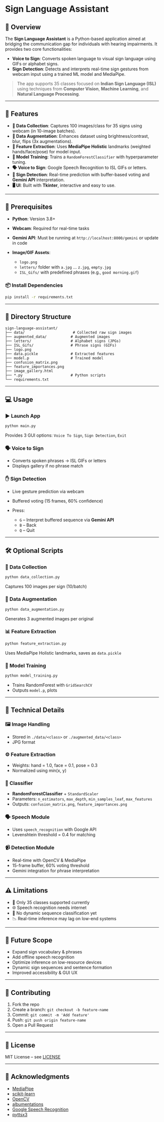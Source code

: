 # Sign Language Assistant

## 🧠 Overview

The **Sign Language Assistant** is a Python-based application aimed at bridging the communication gap for individuals with hearing impairments. It provides two core functionalities:

* **Voice to Sign**: Converts spoken language to visual sign language using GIFs or alphabet signs.
* **Sign Detection**: Detects and interprets real-time sign gestures from webcam input using a trained ML model and MediaPipe.

> The app supports 35 classes focused on **Indian Sign Language (ISL)** using techniques from **Computer Vision**, **Machine Learning**, and **Natural Language Processing**.

---

## 🚀 Features

* **📸 Data Collection**: Captures 100 images/class for 35 signs using webcam (in 10-image batches).
* **🧪 Data Augmentation**: Enhances dataset using brightness/contrast, blur, flips (3x augmentations).
* **🧬 Feature Extraction**: Uses **MediaPipe Holistic** landmarks (weighted hands/face/pose) for model input.
* **🧠 Model Training**: Trains a `RandomForestClassifier` with hyperparameter tuning.
* **🗣️ Voice to Sign**: Google Speech Recognition to ISL GIFs or letters.
* **🤟 Sign Detection**: Real-time prediction with buffer-based voting and **Gemini API** interpretation.
* **🖥️ UI**: Built with **Tkinter**, interactive and easy to use.

---

## 🔧 Prerequisites

* **Python**: Version 3.8+
* **Webcam**: Required for real-time tasks
* **Gemini API**: Must be running at `http://localhost:8000/gemini` or update in code
* **Image/GIF Assets**:

  * `logo.png`
  * `letters/` folder with `a.jpg` ... `z.jpg`, `empty.jpg`
  * `ISL_Gifs/` with predefined phrases (e.g., `good morning.gif`)

### 📦 Install Dependencies

```bash
pip install -r requirements.txt
```

---

## 📁 Directory Structure

```
sign-language-assistant/
├── data/                      # Collected raw sign images
├── augmented_data/           # Augmented images
├── letters/                  # Alphabet signs (JPGs)
├── ISL_Gifs/                 # Phrase signs (GIFs)
├── logo.png
├── data.pickle               # Extracted features
├── model.p                   # Trained model
├── confusion_matrix.png
├── feature_importances.png
├── image_gallery.html
├── *.py                      # Python scripts
└── requirements.txt
```

---

## 💻 Usage

### ▶ Launch App

```bash
python main.py
```

Provides 3 GUI options: `Voice To Sign`, `Sign Detection`, `Exit`

### 🗣 Voice to Sign

* Converts spoken phrases → ISL GIFs or letters
* Displays gallery if no phrase match

### ✋ Sign Detection

* Live gesture prediction via webcam
* Buffered voting (15 frames, 60% confidence)
* Press:

  * `G` – Interpret buffered sequence via **Gemini API**
  * `B` – Back
  * `Q` – Quit

---

## 🛠 Optional Scripts

### 📸 Data Collection

```bash
python data_collection.py
```

Captures 100 images per sign (10/batch)

### 🧪 Data Augmentation

```bash
python data_augmentation.py
```

Generates 3 augmented images per original

### 📊 Feature Extraction

```bash
python feature_extraction.py
```

Uses MediaPipe Holistic landmarks, saves as `data.pickle`

### 🧠 Model Training

```bash
python model_training.py
```

* Trains RandomForest with `GridSearchCV`
* Outputs `model.p`, plots

---

## 🧬 Technical Details

### 🖼️ Image Handling

* Stored in `./data/<class>` or `./augmented_data/<class>`
* JPG format

### ⚙️ Feature Extraction

* Weights: hand = 1.0, face = 0.1, pose = 0.3
* Normalized using min(x, y)

### 🧠 Classifier

* **RandomForestClassifier** + `StandardScaler`
* Parameters: `n_estimators`, `max_depth`, `min_samples_leaf`, `max_features`
* Outputs: `confusion_matrix.png`, `feature_importances.png`

### 🗣 Speech Module

* Uses `speech_recognition` with Google API
* Levenshtein threshold = 0.4 for matching

### 📹 Detection Module

* Real-time with OpenCV & MediaPipe
* 15-frame buffer, 60% voting threshold
* Gemini integration for phrase interpretation

---

## ⚠️ Limitations

* 🧏 Only 35 classes supported currently
* 🌐 Speech recognition needs internet
* 🧠 No dynamic sequence classification yet
* 📉 Real-time inference may lag on low-end systems

---

## 🔮 Future Scope

* Expand sign vocabulary & phrases
* Add offline speech recognition
* Optimize inference on low-resource devices
* Dynamic sign sequences and sentence formation
* Improved accessibility & GUI UX

---

## 🤝 Contributing

1. Fork the repo
2. Create a branch: `git checkout -b feature-name`
3. Commit: `git commit -m 'Add feature'`
4. Push: `git push origin feature-name`
5. Open a Pull Request

---

## 📜 License

MIT License – see [LICENSE](./LICENSE)

---

## 🙏 Acknowledgments

* [MediaPipe](https://google.github.io/mediapipe/)
* [scikit-learn](https://scikit-learn.org/)
* [OpenCV](https://opencv.org/)
* [albumentations](https://albumentations.ai/)
* [Google Speech Recognition](https://pypi.org/project/SpeechRecognition/)
* [pyttsx3](https://pypi.org/project/pyttsx3/)
